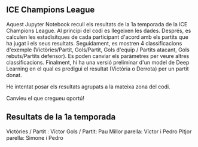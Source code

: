 ## ICE Champions League

Aquest Jupyter Notebook recull els resultats de la 1a temporada de la ICE Champions League. Al principi del codi es llegeixen les dades. Després, es calculen les estadísitques de cada participant d'acord amb els partits que ha jugat i els seus resultats. Seguidament, es mostren 4 classificacions d'exemple (Victòries/Partit, Gols/Partit, Gols d'equip / Partits atacant, Gols rebuts/Partits defensor). Es poden canviar els paràmetres per veure altres classificacions. Finalment, hi ha una versió preliminar d'un model de Deep Learning en el qual es predigui el resultat (Victòria o Derrota) per un partit donat.

He intentat posar els resultats agrupats a la mateixa zona del codi.

Canvieu el que cregueu oportú!

## Resultats de la 1a temporada
Victòries / Partit : Víctor
Gols / Partit: Pau
Millor parella: Víctor i Pedro
Pitjor parella: Simone i Pedro